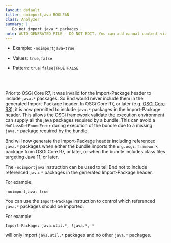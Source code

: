 ```yaml
---
layout: default
title: -noimportjava BOOLEAN
class: Analyzer
summary: |
   Do not import java.* packages.
note: AUTO-GENERATED FILE - DO NOT EDIT. You can add manual content via same filename in ext folder. 
---
```


- Example: `-noimportjava=true`

- Values: `true,false`

- Pattern: `true|false|TRUE|FALSE`

<!-- Manual content from: ext/noimportjava.md --><br /><br />

Prior to OSGi Core R7, it was invalid for the Import-Package header to include `java.*` packages. So Bnd would never include them in the generated Import-Package header. In OSGi Core R7, or later (e.g. [OSGi Core R8](https://docs.osgi.org/specification/osgi.core/8.0.0/framework.module.html#framework.module-execution.environment)), it is now permitted to include `java.*` packages in the Import-Package header. This allows the OSGi framework validate the execution environment can supply all the java packages required by a bundle. This can avoid a `NoClassDefFoundError` during execution of the bundle due to a missing `java.*` package required by the bundle. 

Bnd will now generate the Import-Package header including referenced `java.*` packages when either the bundle imports the `org.osgi.framework` package from OSGi Core R7, or later, or when the bundle includes class files targeting Java 11, or later.

The `-noimportjava` instruction can be used to tell Bnd not to include referenced `java.*` packages in the generated Import-Package header.

For example:

	-noimportjava: true

You can use the `Import-Package` instruction to control which referenced `java.*` packages should be imported.

For example:

	Import-Package: java.util.*, !java.*, *

will only import `java.util.*` packages and no other `java.*` packages.
